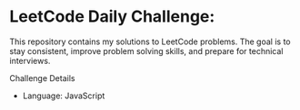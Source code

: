 # LeetCode Daily Challenge:
This repository contains my solutions to LeetCode problems. The goal is to stay consistent, improve problem solving skills, and prepare for technical interviews.

Challenge Details

- Language: JavaScript 
